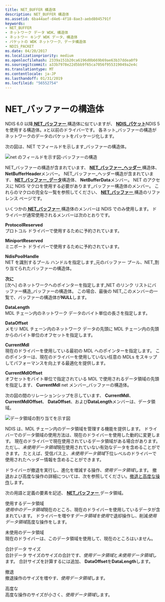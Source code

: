 ```yaml
---
title: NET_BUFFER 構造体
description: NET_BUFFER 構造体
ms.assetid: 6ba44aef-d4e6-4f18-8ae3-aebd8045791f
keywords:
- NET_BUFFER
- ネットワーク データ WDK、構造体
- ネットワー キング WDK データ、構造体
- パケットの WDK ネットワーク、データ構造体
- NDIS_PACKET
ms.date: 04/20/2017
ms.localizationpriority: medium
ms.openlocfilehash: 2339a151b20ca6196d0b669b69ae63b37ddea0f9
ms.sourcegitcommit: a33b7978e22d5bb9f65ca7056f955319049a2e4c
ms.translationtype: MT
ms.contentlocale: ja-JP
ms.lasthandoff: 01/31/2019
ms.locfileid: "56552754"
---
```

# <a name="netbuffer-structure"></a>NET\_バッファーの構造体





NDIS 6.0 以降[ **NET\_バッファー** ](https://msdn.microsoft.com/library/windows/hardware/ff568376)構造体に似ていますが、 [ **NDIS\_パケット**](https://msdn.microsoft.com/library/windows/hardware/ff557086)NDIS 5 を使用する構造体。*x*と以前のドライバーです。 各ネット\_バッファーの構造がネットワークのデータのパケットをパッケージ化します。

次の図は、NET でフィールドを示します\_バッファーの構造体。

![net のフィールドを示す図\-バッファーの構造](images/netbuffer.png)

NET\_バッファーの構造が含まれています、 [ **NET\_バッファー\_ヘッダー** ](https://msdn.microsoft.com/library/windows/hardware/ff568387)構造体、 **NetBufferHeader**メンバー。 NET\_バッファー\_ヘッダー構造が含まれています、 [ **NET\_バッファー\_データ**](https://msdn.microsoft.com/library/windows/hardware/ff568381)構造体、 **NetBufferData**メンバー。 NET のアクセスに NDIS マクロを使用する必要があります\_バッファー構造体のメンバー。 これらのマクロの完全な一覧を参照してください、 [ **NET\_バッファー** ](https://msdn.microsoft.com/library/windows/hardware/ff568376)構造のリファレンス ページです。

いくつかの[ **NET\_バッファー** ](https://msdn.microsoft.com/library/windows/hardware/ff568376)構造体のメンバーは NDIS でのみ使用します。 ドライバーが通常使用されるメンバーは次のとおりです。

<a href="" id="protocolreserved"></a>**ProtocolReserved**  
プロトコル ドライバーで使用するために予約されています。

<a href="" id="miniportreserved"></a>**MiniportReserved**  
ミニポート ドライバーで使用するために予約されています。

<a href="" id="ndispoolhandle"></a>**NdisPoolHandle**  
NET を識別するプール ハンドルを指定します\_元のバッファー プール、NET\_割り当てられたバッファーの構造体。

<a href="" id="next"></a>**次に**  
[次へ] のネットワークへのポインターを指定します\_NET のリンク リストにバッファー構造\_バッファーの構造体。 この場合、最後の NET\_このメンバーの一覧で、バッファーの構造体が**NULL**します。

<a href="" id="datalength"></a>**DataLength**  
MDL チェーン内のネットワーク データのバイト単位の長さを指定します。

<a href="" id="dataoffset"></a>**DataOffset**  
メモリ MDL チェーン内のネットワーク データの先頭に MDL チェーン内の先頭からのバイト単位のオフセットを指定します。

<a href="" id="currentmdl"></a>**CurrentMdl**  
現在のドライバーを使用している最初の MDL へのポインターを指定します。 このポインターは、現在のドライバーを使用していない任意の MDLs をスキップしてパフォーマンスを向上する最適化を提供します。

<a href="" id="currentmdloffset"></a>**CurrentMdlOffset**  
オフセットをバイト単位で指定されている MDL で使用されるデータ領域の先頭を指定します、 **CurrentMdl** net メンバー\_バッファーの構造体。

次の図の間のリレーションシップを示しています、 **CurrentMdl**、 **CurrentMdlOffset**、 **DataOffset**、および**DataLength**メンバーは、データ領域。

![データ領域の割り当てを示す図](images/netbufferdata-wmdl.png)

NDIS は、MDL チェーン内のデータ領域を管理する機能を提供します。 ドライバーでのデータ領域の使用方法は、現在のドライバーを使用した動的に変更します。 現在のドライバーで現在使用されているデータ領域がある場合があります。 ただし、*未使用データ領域*現在使用されていない有効なデータを含めることができます。 たとえば、受信パス上、*未使用データ領域*下位レベルのドライバーで使用されたヘッダー情報を含めることができます。

ドライバーが撤退を実行し、進化を増減する操作、*使用データ領域*します。 撤退および高度な操作の詳細については、次を参照してください。[撤退と高度な操作](retreat-and-advance-operations.md)します。

次の用語と定義の要素を記述、 [ **NET\_バッファー** ](https://msdn.microsoft.com/library/windows/hardware/ff568376)データ領域。

<a href="" id="used-data-space"></a>使用するデータ領域  
*使用中のデータ領域*現在のところ、現在のドライバーを使用しているデータが含まれています。 ドライバーを増やす*データ領域を使用*で退却操作し、削減*使用データ領域*高度な操作をします。

<a href="" id="unused-data-space"></a>未使用のデータ領域  
現在のドライバーは、このデータ領域を使用して、現在のところはいません。

<a href="" id="total-data-size"></a>合計データ サイズ  
合計データ サイズのサイズの合計です、*使用データ領域*と*未使用データ領域*します。 合計サイズを計算するには追加、 **DataOffset**を**DataLength**します。

<a href="" id="retreat"></a>撤退  
撤退操作のサイズを増やす、*使用データ領域*します。

<a href="" id="advance"></a>高度な  
高度な操作のサイズが小さく、*使用データ領域*します。

 

 





